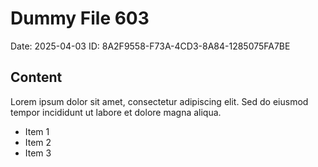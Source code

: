 # Dummy File 603

Date: 2025-04-03
ID: 8A2F9558-F73A-4CD3-8A84-1285075FA7BE

## Content

Lorem ipsum dolor sit amet, consectetur adipiscing elit.
Sed do eiusmod tempor incididunt ut labore et dolore magna aliqua.

* Item 1
* Item 2
* Item 3

